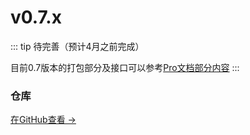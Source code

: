 # v0.7.x

::: tip
待完善（预计4月之前完成）

目前0.7版本的打包部分及接口可以参考[Pro文档部分内容](/zh/documents/pro/StartUp/)
:::

### 仓库

[在GitHub查看 →](https://github.com/JasonXuDeveloper/JEngine/tree/master)



